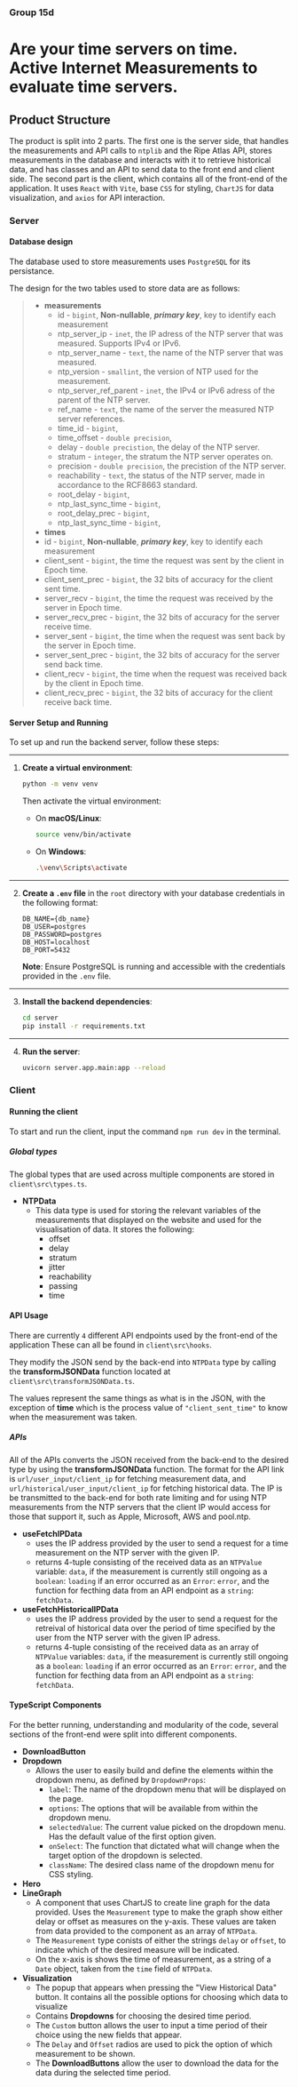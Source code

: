 ### **Group 15d**

# Are your time servers on time. Active Internet Measurements to evaluate time servers.

## Product Structure

The product is split into 2 parts. The first one is the server side, that handles the
measurements and API calls to `ntplib` and the Ripe Atlas API, stores measurements
in the database and interacts with it to retrieve historical data, and has classes and
an API to send data to the front end and client side. The second part is the client,
which contains all of the front-end of the application. It uses `React` with `Vite`, base
`CSS` for styling, `ChartJS` for data visualization, and `axios` for API interaction.

### Server

#### Database design

The database used to store measurements uses `PostgreSQL` for its persistance.

The design for the two tables used to store data are as follows:
> * **measurements**
>    * id -                      `bigint`, **Non-nullable**, ***primary key***, key to identify each measurement
>    * ntp_server_ip -           `inet`, the IP adress of the NTP server that was measured. Supports IPv4 or IPv6.
>    * ntp_server_name -         `text`, the name of the NTP server that was measured.
>    * ntp_version -             `smallint`, the version of NTP used for the measurement.
>    * ntp_server_ref_parent -   `inet`, the IPv4 or IPv6 adress of the parent of the NTP server.
>    * ref_name -                `text`, the name of the server the measured NTP server references.
>    * time_id -                 `bigint`,
>    * time_offset -             `double precision`,
>    * delay -                   `double precistion`, the delay of the NTP server.
>    * stratum -                 `integer`, the stratum the NTP server operates on.
>    * precision -               `double precision`, the precistion of the NTP server.
>    * reachability -            `text`, the status of the NTP server, made in accordance to the RCF8663 standard.
>    * root_delay -              `bigint`,
>    * ntp_last_sync_time -      `bigint`,
>    * root_delay_prec -         `bigint`,
>    * ntp_last_sync_time -      `bigint`,
>* **times**
>  * id -         `bigint`, **Non-nullable**, ***primary key***, key to identify each measurement
>  * client_sent -             `bigint`, the time the request was sent by the client in Epoch time.
>  * client_sent_prec -        `bigint`, the 32 bits of accuracy for the client sent time.
>  * server_recv -             `bigint`, the time the request was received by the server in Epoch time.
>  * server_recv_prec -        `bigint`, the 32 bits of accuracy for the server receive time.
>  * server_sent -             `bigint`, the time when the request was sent back by the server in Epoch time.
>  * server_sent_prec -        `bigint`, the 32 bits of accuracy for the server send back time.
>  * client_recv -             `bigint`, the time when the request was received back by the client in Epoch time.
>  * client_recv_prec -        `bigint`, the 32 bits of accuracy for the client receive back time.

#### Server Setup and Running

To set up and run the backend server, follow these steps:

---

1. **Create a virtual environment**:

    ```bash
    python -m venv venv
    ```

   Then activate the virtual environment:
    - On **macOS/Linux**:
        ```bash
        source venv/bin/activate
        ```
    - On **Windows**:
        ```bash
        .\venv\Scripts\activate
        ```

---

2. **Create a `.env` file** in the `root` directory with your database credentials in the following format:

    ```dotenv
    DB_NAME={db_name}
    DB_USER=postgres
    DB_PASSWORD=postgres
    DB_HOST=localhost
    DB_PORT=5432
    ```

   **Note**: Ensure PostgreSQL is running and accessible with the credentials provided in the `.env` file.

---

3. **Install the backend dependencies**:

    ```bash
    cd server
    pip install -r requirements.txt
    ```

---

4. **Run the server**:

    ```bash
    uvicorn server.app.main:app --reload
    ```

### Client

#### Running the client

To start and run the client, input the command ```npm run dev``` in the terminal.

##### Global types

The global types that are used across multiple components are stored in ```client\src\types.ts```.

* **NTPData**
    * This data type is used for storing the relevant variables of the measurements that displayed on the website and
      used for the visualisation of data. It stores the following:
        * offset
        * delay
        * stratum
        * jitter
        * reachability
        * passing
        * time

#### API Usage

There are currently `4` different API endpoints used by the front-end of the application
These can all be found in ```client\src\hooks```.

They modify the JSON send by the back-end into `NTPData` type by calling the **transformJSONData** function located
at ```client\src\transformJSONData.ts```.

The values represent the same things as what is in the JSON, with the exception of **time** which is the process value
of `"client_sent_time"` to know when the measurement was taken.

##### **APIs**

All of the APIs converts the JSON received from the back-end to the desired type by using the **transformJSONData**
function.
The format for the API link is `url/user_input/client_ip` for fetching measurement data, and
`url/historical/user_input/client_ip`
for fetching historical data. The IP is be transmitted to the back-end for both rate limiting and for using NTP
measurements from
the NTP servers that the client IP would access for those that support it, such as Apple, Microsoft, AWS and pool.ntp.

* **useFetchIPData**
    * uses the IP address provided by the user to send a request for a time measurement on the NTP server with the given
      IP.
    * returns 4-tuple consisting of the received data as an `NTPValue` variable: ```data```, if the measurement is
      currently still ongoing as a `boolean`: ```loading```
      if an error occurred as an `Error`: ```error```, and the function for fecthing data from an API endpoint as a
      `string`: ```fetchData```.
* **useFetchHistoricalIPData**
    * uses the IP address provided by the user to send a request for the retreival of historical data over the period
      of time specified by the user from the NTP server with the given IP adress.
    * returns 4-tuple consisting of the received data as an array of `NTPValue` variables: ```data```, if the
      measurement is currently still ongoing as a `boolean`: ```loading```
      if an error occurred as an `Error`: ```error```, and the function for fecthing data from an API endpoint as a
      `string`: ```fetchData```.

#### TypeScript Components

For the better running, understanding and modularity of the code, several sections of the front-end were split into
different components.

* **DownloadButton**
* **Dropdown**
    * Allows the user to easily build and define the elements within the dropdown menu, as defined by `DropdownProps`:
        * `label`: The name of the dropdown menu that will be displayed on the page.
        * `options`: The options that will be available from within the dropdown menu.
        * `selectedValue`: The current value picked on the dropdown menu. Has the default value of the first option
          given.
        * `onSelect`: The function that dictated what will change when the target option of the dropdown is selected.
        * `className`: The desired class name of the dropdown menu for CSS styling.
* **Hero**
* **LineGraph**
    * A component that uses ChartJS to create line graph for the data provided. Uses the `Measurement` type to make the
      graph show either delay or offset
      as measures on the y-axis. These values are taken from data provided to the component as an array of `NTPData`.
    * The `Measurement` type conists of either the strings ``delay`` or ``offset``, to indicate which of the desired
      measure will be indicated.
    * On the x-axis is shows the time of measurement, as a string of a `Date` object, taken from the `time` field of
      `NTPData`.
* **Visualization**
    * The popup that appears when pressing the "View Historical Data" button. It contains all the possible options for
      choosing which data to visualize
    * Contains **Dropdowns** for choosing the desired time period.
    * The `Custom` button allows the user to input a time period of their choice using the new fields that appear.
    * The `Delay` and `Offset` radios are used to pick the option of which measurement to be shown.
    * The **DownloadButtons** allow the user to download the data for the data during the selected time period.